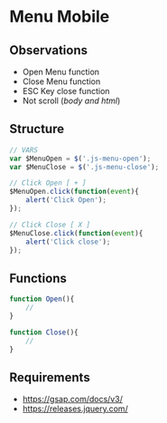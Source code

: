 # Menu Mobile

## Observations
- Open Menu function
- Close Menu function
- ESC Key close function
- Not scroll (_body and html_)

## Structure
```javascript
// VARS
var $MenuOpen = $('.js-menu-open');
var $MenuClose = $('.js-menu-close');

// Click Open [ + ]
$MenuOpen.click(function(event){
    alert('Click Open');
});

// Click Close [ X ]
$MenuClose.click(function(event){
    alert('Click close');
});
```

## Functions
```javascript
function Open(){
    //
}

function Close(){
    //
}
```

## Requirements
- https://gsap.com/docs/v3/
- https://releases.jquery.com/
